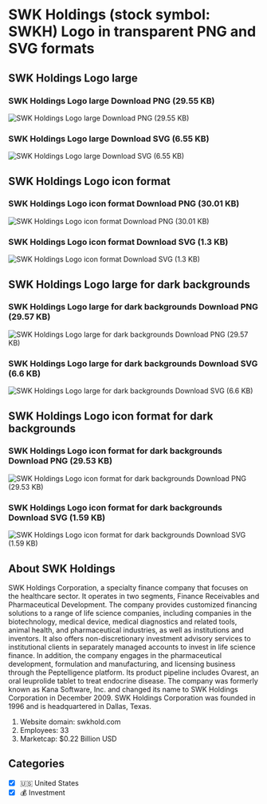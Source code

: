 # SWK Holdings (stock symbol: SWKH) Logo in transparent PNG and SVG formats

## SWK Holdings Logo large

### SWK Holdings Logo large Download PNG (29.55 KB)

![SWK Holdings Logo large Download PNG (29.55 KB)](/img/orig/SWKH_BIG-731b134b.png)

### SWK Holdings Logo large Download SVG (6.55 KB)

![SWK Holdings Logo large Download SVG (6.55 KB)](/img/orig/SWKH_BIG-cc060453.svg)

## SWK Holdings Logo icon format

### SWK Holdings Logo icon format Download PNG (30.01 KB)

![SWK Holdings Logo icon format Download PNG (30.01 KB)](/img/orig/SWKH-3f759b98.png)

### SWK Holdings Logo icon format Download SVG (1.3 KB)

![SWK Holdings Logo icon format Download SVG (1.3 KB)](/img/orig/SWKH-8fd86c3f.svg)

## SWK Holdings Logo large for dark backgrounds

### SWK Holdings Logo large for dark backgrounds Download PNG (29.57 KB)

![SWK Holdings Logo large for dark backgrounds Download PNG (29.57 KB)](/img/orig/SWKH_BIG.D-54146b76.png)

### SWK Holdings Logo large for dark backgrounds Download SVG (6.6 KB)

![SWK Holdings Logo large for dark backgrounds Download SVG (6.6 KB)](/img/orig/SWKH_BIG.D-a061bb65.svg)

## SWK Holdings Logo icon format for dark backgrounds

### SWK Holdings Logo icon format for dark backgrounds Download PNG (29.53 KB)

![SWK Holdings Logo icon format for dark backgrounds Download PNG (29.53 KB)](/img/orig/SWKH.D-19dc4b9c.png)

### SWK Holdings Logo icon format for dark backgrounds Download SVG (1.59 KB)

![SWK Holdings Logo icon format for dark backgrounds Download SVG (1.59 KB)](/img/orig/SWKH.D-afc2d414.svg)

## About SWK Holdings

SWK Holdings Corporation, a specialty finance company that focuses on the healthcare sector. It operates in two segments, Finance Receivables and Pharmaceutical Development. The company provides customized financing solutions to a range of life science companies, including companies in the biotechnology, medical device, medical diagnostics and related tools, animal health, and pharmaceutical industries, as well as institutions and inventors. It also offers non-discretionary investment advisory services to institutional clients in separately managed accounts to invest in life science finance. In addition, the company engages in the pharmaceutical development, formulation and manufacturing, and licensing business through the Peptelligence platform. Its product pipeline includes Ovarest, an oral leuprolide tablet to treat endocrine disease. The company was formerly known as Kana Software, Inc. and changed its name to SWK Holdings Corporation in December 2009. SWK Holdings Corporation was founded in 1996 and is headquartered in Dallas, Texas.

1. Website domain: swkhold.com
2. Employees: 33
3. Marketcap: $0.22 Billion USD


## Categories
- [x] 🇺🇸 United States
- [x] 💰 Investment
